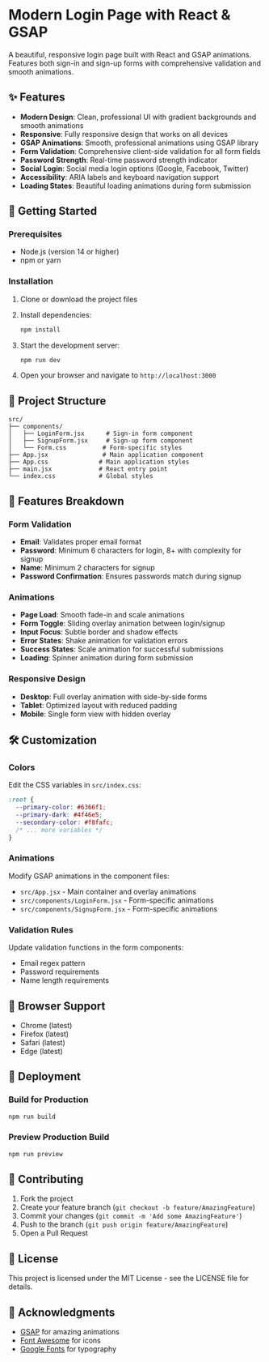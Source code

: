 # Modern Login Page with React & GSAP

A beautiful, responsive login page built with React and GSAP animations. Features both sign-in and sign-up forms with comprehensive validation and smooth animations.

## ✨ Features

- **Modern Design**: Clean, professional UI with gradient backgrounds and smooth animations
- **Responsive**: Fully responsive design that works on all devices
- **GSAP Animations**: Smooth, professional animations using GSAP library
- **Form Validation**: Comprehensive client-side validation for all form fields
- **Password Strength**: Real-time password strength indicator
- **Social Login**: Social media login options (Google, Facebook, Twitter)
- **Accessibility**: ARIA labels and keyboard navigation support
- **Loading States**: Beautiful loading animations during form submission

## 🚀 Getting Started

### Prerequisites

- Node.js (version 14 or higher)
- npm or yarn

### Installation

1. Clone or download the project files
2. Install dependencies:
   ```bash
   npm install
   ```

3. Start the development server:
   ```bash
   npm run dev
   ```

4. Open your browser and navigate to `http://localhost:3000`

## 📁 Project Structure

```
src/
├── components/
│   ├── LoginForm.jsx      # Sign-in form component
│   ├── SignupForm.jsx     # Sign-up form component
│   └── Form.css          # Form-specific styles
├── App.jsx               # Main application component
├── App.css              # Main application styles
├── main.jsx             # React entry point
└── index.css            # Global styles
```

## 🎨 Features Breakdown

### Form Validation
- **Email**: Validates proper email format
- **Password**: Minimum 6 characters for login, 8+ with complexity for signup
- **Name**: Minimum 2 characters for signup
- **Password Confirmation**: Ensures passwords match during signup

### Animations
- **Page Load**: Smooth fade-in and scale animations
- **Form Toggle**: Sliding overlay animation between login/signup
- **Input Focus**: Subtle border and shadow effects
- **Error States**: Shake animation for validation errors
- **Success States**: Scale animation for successful submissions
- **Loading**: Spinner animation during form submission

### Responsive Design
- **Desktop**: Full overlay animation with side-by-side forms
- **Tablet**: Optimized layout with reduced padding
- **Mobile**: Single form view with hidden overlay

## 🛠️ Customization

### Colors
Edit the CSS variables in `src/index.css`:
```css
:root {
  --primary-color: #6366f1;
  --primary-dark: #4f46e5;
  --secondary-color: #f8fafc;
  /* ... more variables */
}
```

### Animations
Modify GSAP animations in the component files:
- `src/App.jsx` - Main container and overlay animations
- `src/components/LoginForm.jsx` - Form-specific animations
- `src/components/SignupForm.jsx` - Form-specific animations

### Validation Rules
Update validation functions in the form components:
- Email regex pattern
- Password requirements
- Name length requirements

## 📱 Browser Support

- Chrome (latest)
- Firefox (latest)
- Safari (latest)
- Edge (latest)

## 🚀 Deployment

### Build for Production
```bash
npm run build
```

### Preview Production Build
```bash
npm run preview
```

## 🤝 Contributing

1. Fork the project
2. Create your feature branch (`git checkout -b feature/AmazingFeature`)
3. Commit your changes (`git commit -m 'Add some AmazingFeature'`)
4. Push to the branch (`git push origin feature/AmazingFeature`)
5. Open a Pull Request

## 📄 License

This project is licensed under the MIT License - see the LICENSE file for details.

## 🙏 Acknowledgments

- [GSAP](https://greensock.com/gsap/) for amazing animations
- [Font Awesome](https://fontawesome.com/) for icons
- [Google Fonts](https://fonts.google.com/) for typography
 
